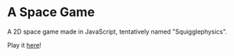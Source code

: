 # A Space Game

A 2D space game made in JavaScript, tentatively named "Squigglephysics".

Play it [here](https://drakonkinst.github.io/2d-space-game/)!
